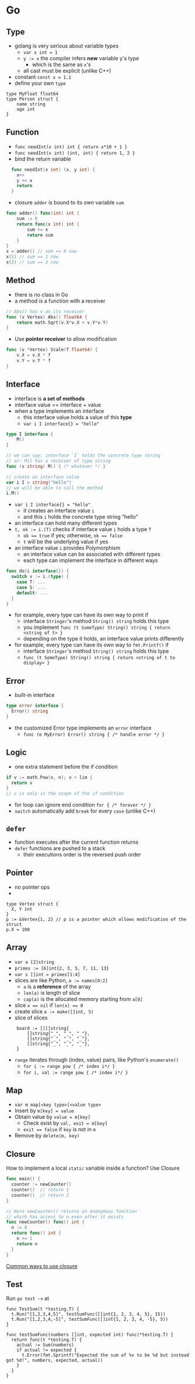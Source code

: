 Go
===

Type
---
* golang is very serious about variable types
  * `var x int = 1`
  * `y := x` the compiler infers **new** variable y's type 
    * which is the same as `x`'s
  * all cast must be explicit (unlike C++)
* constant `const x = 1.1`
* define your own `type` 
```
type MyFloat float64
type Person struct {
	name string
	age int
}
```

Function 
---
  * `func needInt(x int) int { return x*10 + 1 }`
  * `func needInt(x int) (int, int) { return 1, 2 }`
  * bind the return variable  
```go
  func needInt(x int) (x, y int) {
    x++
    y += x
    return
  }
```
  * closure `adder` is bound to its own variable `sum`
```go
func adder() func(int) int {
	sum := 0
	return func(x int) int {
		sum += x
		return sum
	}
}
x = adder() // sum == 0 now
x(1) // sum == 1 now
x(2) // sum == 3 now 
```

Method
---
* there is no class in Go
* a method is a function with a receiver
```go
// Abs() has v as its receiver
func (v Vertex) Abs() float64 {
	return math.Sqrt(v.X*v.X + v.Y*v.Y)
} 
```

* Use **pointer receiver** to allow modification
```go
func (v *Vertex) Scale(f float64) {
	v.X = v.X * f
	v.Y = v.Y * f
}
```

Interface
---
* interface is **a set of methods**
* interface value == interface + value
* when a type implements an interface 
  * this interface value holds a value of this **type**
  * `var i I interface{} = "hello"`

```go
type I interface {
	M()
}

// we can say: interface `I` holds the concrete type string 
// or: M() has a receiver of type string 
func (s string) M() { /* whatever */ }

// create an interface value
var i I = string("hello") 
// we will be able to call the method
i.M()
```
* `var i I interface{} = "hello"`
  * it creates an interface value `i`
  * and this `i` holds the concrete type string "hello"
* an interface can hold many different types
* `t, ok := i.(T)` checks if interface value `i` holds a type `T`
  * `ok == true` if yes; otherwise, `ok == false` 
  * `t` will be the underlying value if yes
* an interface value `i` provides Polymorphism 
  * an interface value can be associated with different types
  * each type can implement the interface in different ways

```go
func do(i interface{}) {
  switch v := i.(type) {
    case T: ...
    case S: ... 
    default: ...
  }
}
```
* for example, every type can have its own way to print if
  * interface `Stringer`'s method `String() string` holds this type
  * you implement `func (t SomeType) String() string { return <string of t> }`
  * depending on the type it holds, an interface value prints differently
* for example, every type can have its own way to `fmt.Printf()` if
  * interface `Stringer`'s method `String() string` holds this type
  * `func (t SomeType) String() string { return <string of t to display> }`

Error
---
* built-in interface
```go
type error interface {
  Error() string
}
```
* the customized Error type implements an `error` interface
  * `func (e MyError) Error() string { /* handle error */ }`

Logic
---
* one extra statement before the if condition
```go
if v := math.Pow(x, n); v < lim {
  return v
}
// v is only in the scope of the if condition
```
* for loop can ignore end condition `for { /* forever */ }`
* `switch` automatically add `break` for every `case` (unlike C++)

`defer`
---
* function executes after the current function returns 
* `defer` functions are pushed to a stack
  * their executions order is the reversed push order

Pointer
---
* no pointer ops
* 
``` 
type Vertex struct {
  X, Y int
}
p := &Vertex{1, 2} // p is a pointer which allows modification of the struct 
p.X = 100 
```

Array
---
* `var a [2]string`
* `primes := [6]int{2, 3, 5, 7, 11, 13}`
* `var s []int = primes[1:4]`
* slices are like Python, `a := names[0:2]`  
  * `a` is a **reference** of the array
  * `len(a)` is length of slice
  * `cap(a)` is the allocated memory starting from `a[0]` 
* slice `x == nil` if `len(x) == 0`  
* create slice `a := make([]int, 5)`  
* slice of slices
```
	board := [][]string{
		[]string{"_", "_", "_"},
		[]string{"_", "_", "_"},
		[]string{"_", "_", "_"},
	}
``` 
* `range` iterates through (index, value) pairs, like Python's `enumerate()` 
  * `for i := range pow { /* index i*/ } ` 
  * `for i, val := range pow { /* index i*/ } ` 
  
Map
---
* `var m map[<key type>]<value type>`
* Insert by `m[key] = value` 
* Obtain value by `value = m[key]`
  * Check exist by `val, exit = m[key]`
  * `exit == false` if `key` is not in `m` 
* Remove by `delete(m, key)`

Closure
---
How to implement a local `static` variable inside a function? Use Closure

```go
func main() {
  counter := newCounter()
  counter()  // return 1
  counter()  // return 2
}

// Here newCounter() returns an anonymous function
// which has access to n even after it exists
func newCounter() func() int {
  n := 0
  return func() int {
    n += 1
    return n
  }
}
```
[Common ways to use closure](https://www.calhoun.io/5-useful-ways-to-use-closures-in-go/)

Test
---
Run `go test -v` at
```
func TestSum(t *testing.T) {
  t.Run("[1,2,3,4,5]", testSumFunc([]int{1, 2, 3, 4, 5}, 15))
  t.Run("[1,2,3,4,-5]", testSumFunc([]int{1, 2, 3, 4, -5}, 5))
}

func testSumFunc(numbers []int, expected int) func(*testing.T) {
  return func(t *testing.T) {
    actual := Sum(numbers)
    if actual != expected {
      t.Error(fmt.Sprintf("Expected the sum of %v to be %d but instead got %d!", numbers, expected, actual))
    }
  }
}
```
